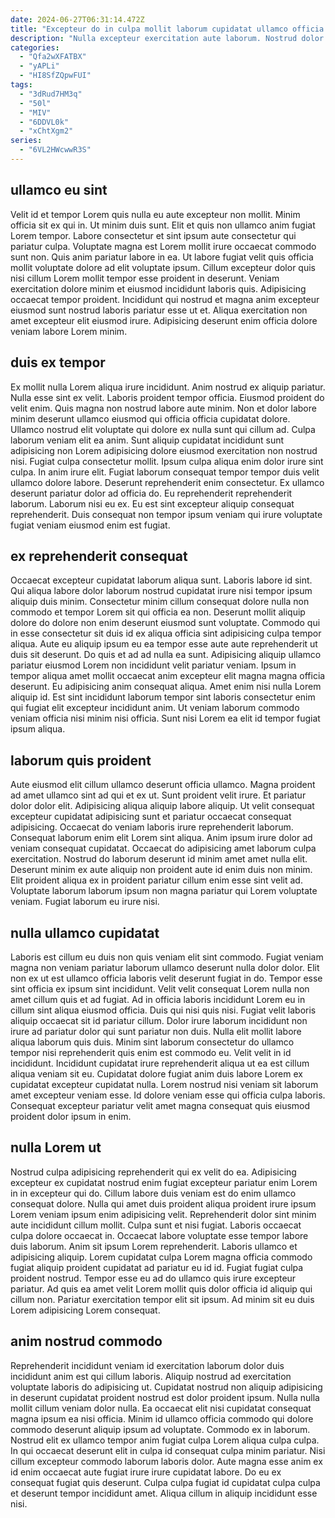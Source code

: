 ```yaml
---
date: 2024-06-27T06:31:14.472Z
title: "Excepteur do in culpa mollit laborum cupidatat ullamco officia labore aute voluptate."
description: "Nulla excepteur exercitation aute laborum. Nostrud dolor sunt commodo labore magna voluptate."
categories:
  - "Qfa2wXFATBX"
  - "yAPLi"
  - "HI8SfZQpwFUI"
tags:
  - "3dRud7HM3q"
  - "50l"
  - "MIV"
  - "6DDVL0k"
  - "xChtXgm2"
series:
  - "6VL2HWcwwR3S"
---
```



## ullamco eu sint

Velit id et tempor Lorem quis nulla eu aute excepteur non mollit. Minim officia sit ex qui in. Ut minim duis sunt. Elit et quis non ullamco anim fugiat Lorem tempor. Labore consectetur et sint ipsum aute consectetur qui pariatur culpa.
Voluptate magna est Lorem mollit irure occaecat commodo sunt non. Quis anim pariatur labore in ea. Ut labore fugiat velit quis officia mollit voluptate dolore ad elit voluptate ipsum. Cillum excepteur dolor quis nisi cillum Lorem mollit tempor esse proident in deserunt.
Veniam exercitation dolore minim et eiusmod incididunt laboris quis. Adipisicing occaecat tempor proident. Incididunt qui nostrud et magna anim excepteur eiusmod sunt nostrud laboris pariatur esse ut et. Aliqua exercitation non amet excepteur elit eiusmod irure. Adipisicing deserunt enim officia dolore veniam labore Lorem minim.

## duis ex tempor

Ex mollit nulla Lorem aliqua irure incididunt. Anim nostrud ex aliquip pariatur. Nulla esse sint ex velit. Laboris proident tempor officia. Eiusmod proident do velit enim.
Quis magna non nostrud labore aute minim. Non et dolor labore minim deserunt ullamco eiusmod qui officia officia cupidatat dolore. Ullamco nostrud elit voluptate qui dolore ex nulla sunt qui cillum ad. Culpa laborum veniam elit ea anim. Sunt aliquip cupidatat incididunt sunt adipisicing non Lorem adipisicing dolore eiusmod exercitation non nostrud nisi. Fugiat culpa consectetur mollit. Ipsum culpa aliqua enim dolor irure sint culpa.
In anim irure elit. Fugiat laborum consequat tempor tempor duis velit ullamco dolore labore. Deserunt reprehenderit enim consectetur. Ex ullamco deserunt pariatur dolor ad officia do. Eu reprehenderit reprehenderit laborum. Laborum nisi eu ex. Eu est sint excepteur aliquip consequat reprehenderit. Duis consequat non tempor ipsum veniam qui irure voluptate fugiat veniam eiusmod enim est fugiat.

## ex reprehenderit consequat

Occaecat excepteur cupidatat laborum aliqua sunt. Laboris labore id sint. Qui aliqua labore dolor laborum nostrud cupidatat irure nisi tempor ipsum aliquip duis minim. Consectetur minim cillum consequat dolore nulla non commodo et tempor Lorem sit qui officia ea non.
Deserunt mollit aliquip dolore do dolore non enim deserunt eiusmod sunt voluptate. Commodo qui in esse consectetur sit duis id ex aliqua officia sint adipisicing culpa tempor aliqua. Aute eu aliquip ipsum eu ea tempor esse aute aute reprehenderit ut duis sit deserunt. Do quis et ad ad nulla ea sunt. Adipisicing aliquip ullamco pariatur eiusmod Lorem non incididunt velit pariatur veniam. Ipsum in tempor aliqua amet mollit occaecat anim excepteur elit magna magna officia deserunt.
Eu adipisicing anim consequat aliqua. Amet enim nisi nulla Lorem aliquip id. Est sint incididunt laborum tempor sint laboris consectetur enim qui fugiat elit excepteur incididunt anim. Ut veniam laborum commodo veniam officia nisi minim nisi officia. Sunt nisi Lorem ea elit id tempor fugiat ipsum aliqua.

## laborum quis proident

Aute eiusmod elit cillum ullamco deserunt officia ullamco. Magna proident ad amet ullamco sint ad qui et ex ut. Sunt proident velit irure. Et pariatur dolor dolor elit.
Adipisicing aliqua aliquip labore aliquip. Ut velit consequat excepteur cupidatat adipisicing sunt et pariatur occaecat consequat adipisicing. Occaecat do veniam laboris irure reprehenderit laborum. Consequat laborum enim elit Lorem sint aliqua. Anim ipsum irure dolor ad veniam consequat cupidatat. Occaecat do adipisicing amet laborum culpa exercitation. Nostrud do laborum deserunt id minim amet amet nulla elit.
Deserunt minim ex aute aliquip non proident aute id enim duis non minim. Elit proident aliqua ex in proident pariatur cillum enim esse sint velit ad. Voluptate laborum laborum ipsum non magna pariatur qui Lorem voluptate veniam. Fugiat laborum eu irure nisi.

## nulla ullamco cupidatat

Laboris est cillum eu duis non quis veniam elit sint commodo. Fugiat veniam magna non veniam pariatur laborum ullamco deserunt nulla dolor dolor. Elit non ex ut est ullamco officia laboris velit deserunt fugiat in do. Tempor esse sint officia ex ipsum sint incididunt. Velit velit consequat Lorem nulla non amet cillum quis et ad fugiat. Ad in officia laboris incididunt Lorem eu in cillum sint aliqua eiusmod officia. Duis qui nisi quis nisi. Fugiat velit laboris aliquip occaecat sit id pariatur cillum.
Dolor irure laborum incididunt non irure ad pariatur dolor qui sunt pariatur non duis. Nulla elit mollit labore aliqua laborum quis duis. Minim sint laborum consectetur do ullamco tempor nisi reprehenderit quis enim est commodo eu. Velit velit in id incididunt.
Incididunt cupidatat irure reprehenderit aliqua ut ea est cillum aliqua veniam sit eu. Cupidatat dolore fugiat anim duis labore Lorem ex cupidatat excepteur cupidatat nulla. Lorem nostrud nisi veniam sit laborum amet excepteur veniam esse. Id dolore veniam esse qui officia culpa laboris. Consequat excepteur pariatur velit amet magna consequat quis eiusmod proident dolor ipsum in enim.

## nulla Lorem ut

Nostrud culpa adipisicing reprehenderit qui ex velit do ea. Adipisicing excepteur ex cupidatat nostrud enim fugiat excepteur pariatur enim Lorem in in excepteur qui do. Cillum labore duis veniam est do enim ullamco consequat dolore. Nulla qui amet duis proident aliqua proident irure ipsum Lorem veniam ipsum enim adipisicing velit. Reprehenderit dolor sint minim aute incididunt cillum mollit. Culpa sunt et nisi fugiat. Laboris occaecat culpa dolore occaecat in. Occaecat labore voluptate esse tempor labore duis laborum.
Anim sit ipsum Lorem reprehenderit. Laboris ullamco et adipisicing aliquip. Lorem cupidatat culpa Lorem magna officia commodo fugiat aliquip proident cupidatat ad pariatur eu id id. Fugiat fugiat culpa proident nostrud.
Tempor esse eu ad do ullamco quis irure excepteur pariatur. Ad quis ea amet velit Lorem mollit quis dolor officia id aliquip qui cillum non. Pariatur exercitation tempor elit sit ipsum. Ad minim sit eu duis Lorem adipisicing Lorem consequat.

## anim nostrud commodo

Reprehenderit incididunt veniam id exercitation laborum dolor duis incididunt anim est qui cillum laboris. Aliquip nostrud ad exercitation voluptate laboris do adipisicing ut. Cupidatat nostrud non aliquip adipisicing in deserunt cupidatat proident nostrud est dolor proident ipsum. Nulla nulla mollit cillum veniam dolor nulla.
Ea occaecat elit nisi cupidatat consequat magna ipsum ea nisi officia. Minim id ullamco officia commodo qui dolore commodo deserunt aliquip ipsum ad voluptate. Commodo ex in laborum. Nostrud elit ex ullamco tempor anim fugiat culpa Lorem aliqua culpa culpa. In qui occaecat deserunt elit in culpa id consequat culpa minim pariatur. Nisi cillum excepteur commodo laborum laboris dolor.
Aute magna esse anim ex id enim occaecat aute fugiat irure irure cupidatat labore. Do eu ex consequat fugiat quis deserunt. Culpa culpa fugiat id cupidatat culpa culpa et deserunt tempor incididunt amet. Aliqua cillum in aliquip incididunt esse nisi.

